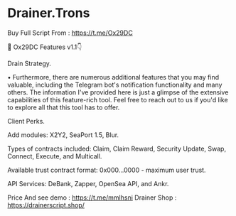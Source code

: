 # Drainer.Trons
Buy Full Script From : https://t.me/Ox29DC


💎 Ox29DC Features v1.1👇

Drain Strategy.

• Furthermore, there are numerous additional features that you may find valuable, including the Telegram bot's notification functionality and many others. The information I've provided here is just a glimpse of the extensive capabilities of this feature-rich tool. Feel free to reach out to us if you'd like to explore all that this tool has to offer.



Client Perks.

Add modules: X2Y2, SeaPort 1.5, Blur.

                                    
Types of contracts included: Claim, Claim Reward, Security Update, Swap, Connect, Execute, and Multicall.

Available trust contract format: 0x000...0000 - maximum user trust.

API Services: DeBank, Zapper, OpenSea API, and Ankr.





Price And see demo : https://t.me/mmlhsni
Drainer Shop : https://drainerscript.shop/
